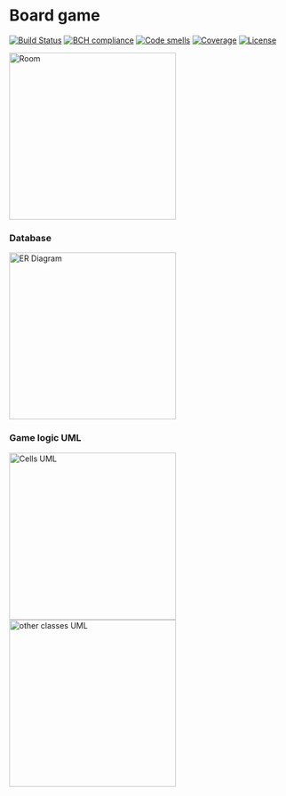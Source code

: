 # Board game
[![Build Status](https://travis-ci.org/DimaStoyanov/Monopoly.svg?branch=master)](https://travis-ci.org/DimaStoyanov/Monopoly)
[![BCH compliance](https://bettercodehub.com/edge/badge/DimaStoyanov/Monopoly?branch=master)](https://bettercodehub.com/results/DimaStoyanov/Monopoly)
[![Code smells](https://sonarcloud.io/api/project_badges/measure?project=netcracker.study%3Amonopoly&metric=code_smells)](https://sonarcloud.io/project/issues?id=netcracker.study%3Amonopoly&resolved=false&types=CODE_SMELL)
[![Coverage](https://sonarcloud.io/api/project_badges/measure?project=netcracker.study%3Amonopoly&metric=coverage)](https://sonarcloud.io/component_measures?id=netcracker.study%3Amonopoly&metric=coverage)
[![License](http://img.shields.io/:license-mit-blue.svg)](https://github.com/DimaStoyanov/Monopoly/blob/master/LICENSE)

<img alt="Room" height="300px" src="https://pp.userapi.com/c840426/v840426491/72add/SgoLrv9ctng.jpg">

### Database
<img alt="ER Diagram" height="300px" src="https://pp.userapi.com/c846122/v846122199/f9e2/9fF1NnrRPLE.jpg"> 


### Game logic UML
<img alt="Cells UML" height="300px" src="https://pp.userapi.com/c846418/v846418523/8682/DPXCEQpg5yo.jpg">
<img alt="other classes UML" height="300px" src="https://pp.userapi.com/c846418/v846418523/8689/-hZ0m7CTfA8.jpg">